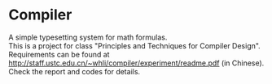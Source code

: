 # Compiler
A simple typesetting system for math formulas.  
This is a project for class "Principles and Techniques for Compiler Design". Requirements can be found at http://staff.ustc.edu.cn/~whli/compiler/experiment/readme.pdf (in Chinese).
Check the report and codes for details.
